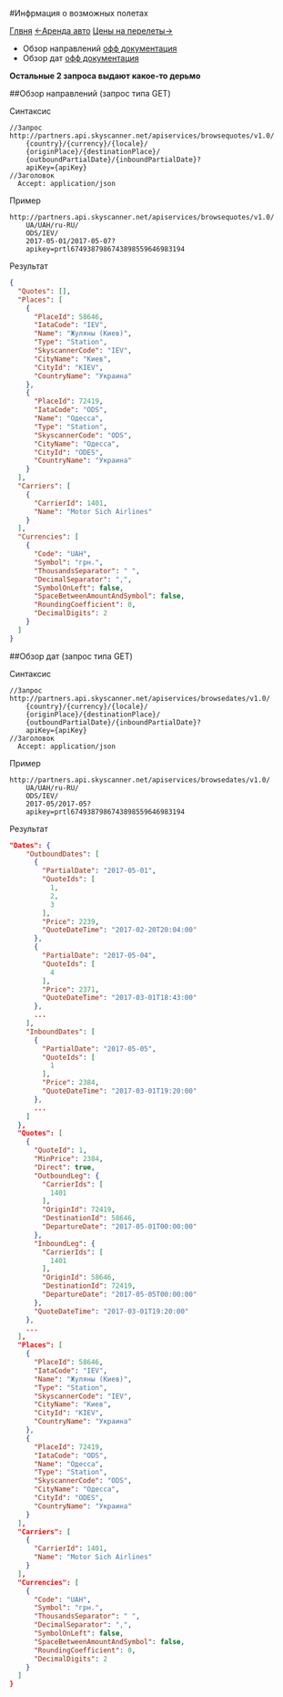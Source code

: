 #Инфрмация о возможных полетах

[Глвня](https://github.com/tolyaganzin/skyscanner-RU) [<-Аренда авто](https://github.com/tolyaganzin/skyscanner-RU/blob/master/carHire.md) [Цены на перелеты->](https://github.com/tolyaganzin/skyscanner-RU/blob/master/flightsLivePrices.md)

* Обзор направлений [офф документация](https://skyscanner.github.io/slate/#browse-quotes)
* Обзор дат [офф документация](https://skyscanner.github.io/slate/#browse-dates)

**Остальные 2 запроса выдают какое-то дерьмо**

##Обзор направлений (запрос типа GET)

Синтаксис
```
//Запрос
http://partners.api.skyscanner.net/apiservices/browsequotes/v1.0/
    {country}/{currency}/{locale}/
    {originPlace}/{destinationPlace}/
    {outboundPartialDate}/{inboundPartialDate}?
    apiKey={apiKey}
//Заголовок  
  Accept: application/json
```

Пример
```
http://partners.api.skyscanner.net/apiservices/browsequotes/v1.0/
    UA/UAH/ru-RU/
    ODS/IEV/
    2017-05-01/2017-05-07?
    apikey=prtl6749387986743898559646983194
```

Результат
```json
{
  "Quotes": [],
  "Places": [
    {
      "PlaceId": 58646,
      "IataCode": "IEV",
      "Name": "Жуляны (Киев)",
      "Type": "Station",
      "SkyscannerCode": "IEV",
      "CityName": "Киев",
      "CityId": "KIEV",
      "CountryName": "Украина"
    },
    {
      "PlaceId": 72419,
      "IataCode": "ODS",
      "Name": "Одесса",
      "Type": "Station",
      "SkyscannerCode": "ODS",
      "CityName": "Одесса",
      "CityId": "ODES",
      "CountryName": "Украина"
    }
  ],
  "Carriers": [
    {
      "CarrierId": 1401,
      "Name": "Motor Sich Airlines"
    }
  ],
  "Currencies": [
    {
      "Code": "UAH",
      "Symbol": "грн.",
      "ThousandsSeparator": " ",
      "DecimalSeparator": ",",
      "SymbolOnLeft": false,
      "SpaceBetweenAmountAndSymbol": false,
      "RoundingCoefficient": 0,
      "DecimalDigits": 2
    }
  ]
}
```


##Обзор дат (запрос типа GET)

Синтаксис
```
//Запрос
http://partners.api.skyscanner.net/apiservices/browsedates/v1.0/
    {country}/{currency}/{locale}/
    {originPlace}/{destinationPlace}/
    {outboundPartialDate}/{inboundPartialDate}?
    apiKey={apiKey}
//Заголовок  
  Accept: application/json
```

Пример
```
http://partners.api.skyscanner.net/apiservices/browsedates/v1.0/
    UA/UAH/ru-RU/
    ODS/IEV/
    2017-05/2017-05?
    apikey=prtl6749387986743898559646983194
```

Результат
```json
"Dates": {
    "OutboundDates": [
      {
        "PartialDate": "2017-05-01",
        "QuoteIds": [
          1,
          2,
          3
        ],
        "Price": 2239,
        "QuoteDateTime": "2017-02-20T20:04:00"
      },
      {
        "PartialDate": "2017-05-04",
        "QuoteIds": [
          4
        ],
        "Price": 2371,
        "QuoteDateTime": "2017-03-01T18:43:00"
      },
      ...
    ],
    "InboundDates": [
      {
        "PartialDate": "2017-05-05",
        "QuoteIds": [
          1
        ],
        "Price": 2384,
        "QuoteDateTime": "2017-03-01T19:20:00"
      },
      ...
    ]
  },
  "Quotes": [
    {
      "QuoteId": 1,
      "MinPrice": 2384,
      "Direct": true,
      "OutboundLeg": {
        "CarrierIds": [
          1401
        ],
        "OriginId": 72419,
        "DestinationId": 58646,
        "DepartureDate": "2017-05-01T00:00:00"
      },
      "InboundLeg": {
        "CarrierIds": [
          1401
        ],
        "OriginId": 58646,
        "DestinationId": 72419,
        "DepartureDate": "2017-05-05T00:00:00"
      },
      "QuoteDateTime": "2017-03-01T19:20:00"
    },
    ...
  ],
  "Places": [
    {
      "PlaceId": 58646,
      "IataCode": "IEV",
      "Name": "Жуляны (Киев)",
      "Type": "Station",
      "SkyscannerCode": "IEV",
      "CityName": "Киев",
      "CityId": "KIEV",
      "CountryName": "Украина"
    },
    {
      "PlaceId": 72419,
      "IataCode": "ODS",
      "Name": "Одесса",
      "Type": "Station",
      "SkyscannerCode": "ODS",
      "CityName": "Одесса",
      "CityId": "ODES",
      "CountryName": "Украина"
    }
  ],
  "Carriers": [
    {
      "CarrierId": 1401,
      "Name": "Motor Sich Airlines"
    }
  ],
  "Currencies": [
    {
      "Code": "UAH",
      "Symbol": "грн.",
      "ThousandsSeparator": " ",
      "DecimalSeparator": ",",
      "SymbolOnLeft": false,
      "SpaceBetweenAmountAndSymbol": false,
      "RoundingCoefficient": 0,
      "DecimalDigits": 2
    }
  ]
}
```

